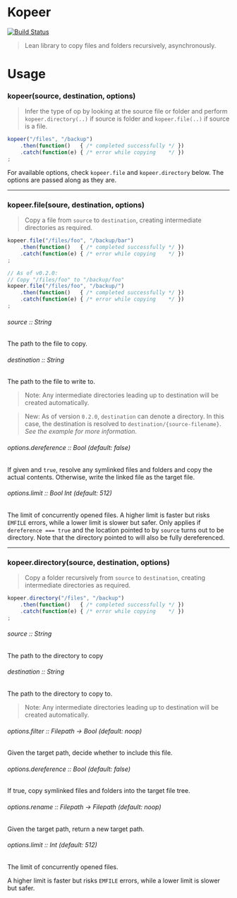 Kopeer
======


[![Build Status](https://travis-ci.org/felixSchl/kopeer.svg?branch=master)](https://travis-ci.org/felixSchl/kopeer)

> Lean library to copy files and folders recursively, asynchronously.

Usage
=====

### kopeer(source, destination, options)

> Infer the type of op by looking at the source file or folder and perform
> `kopeer.directory(..)` if source is folder and `kopeer.file(..)` if source is
> a file.

```javascript
kopeer("/files", "/backup")
    .then(function()   { /* completed successfully */ })
    .catch(function(e) { /* error while copying    */ })
;
```

For available options, check `kopeer.file` and `kopeer.directory`
below. The options are passed along as they are.

---

### kopeer.file(soure, destination, options)

> Copy a file from `source` to `destination`, creating intermediate directories
> as required.

```javascript
kopeer.file("/files/foo", "/backup/bar")
    .then(function()   { /* completed successfully */ })
    .catch(function(e) { /* error while copying    */ })
;

// As of v0.2.0:
// Copy "/files/foo" to "/backup/foo"
kopeer.file("/files/foo", "/backup/")
    .then(function()   { /* completed successfully */ })
    .catch(function(e) { /* error while copying    */ })
;
```

###### source :: String

The path to the file to copy.

###### destination :: String

The path to the file to write to.

> Note: Any intermediate directories leading up to destination will be created
  automatically.

> New: As of version `0.2.0`, `destination` can denote a directory. In this case,
  the destination is resolved to `destination/{source-filename}`. _See the
  example for more information._

###### options.dereference :: Bool (default: false)

If given and `true`, resolve any symlinked files and folders and copy
the actual contents. Otherwise, write the linked file as the target file.

###### options.limit :: Bool Int (default: 512)

The limit of concurrently opened files.
A higher limit is faster but risks `EMFILE` errors, while a lower limit is
slower but safer. Only applies if `dereference === true` and the location
pointed to by `source` turns out to be directory. Note that the directory
pointed to will also be fully dereferenced.

---

### kopeer.directory(source, destination, options)

> Copy a folder recursively from `source` to `destination`, creating
> intermediate directories as required.

```javascript
kopeer.directory("/files", "/backup")
    .then(function()   { /* completed successfully */ })
    .catch(function(e) { /* error while copying    */ })
;
```

###### source :: String

The path to the directory to copy

###### destination :: String

The path to the directory to copy to.

> Note: Any intermediate directories leading up to destination will be created
  automatically.

###### options.filter :: Filepath -> Bool (default: noop)

Given the target path, decide whether to include this file.

###### options.dereference :: Bool (default: false)

If true, copy symlinked files and folders into the target file tree.

###### options.rename :: Filepath -> Filepath (default: noop)

Given the target path, return a new target path.

###### options.limit :: Int (default: 512)

The limit of concurrently opened files.

A higher limit is faster but risks `EMFILE` errors, while a lower limit is
slower but safer.
